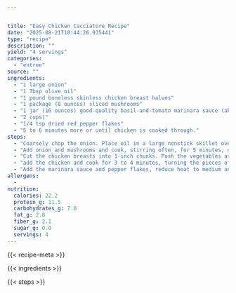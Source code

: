 ```yaml
---


title: "Easy Chicken Cacciatore Recipe"
date: "2025-08-21T10:44:26.935441"
type: "recipe"
description: ""
yield: "4 servings"
categories:
  - "entree"
source: ""
ingredients:
  - "1 large onion"
  - "1 Tbsp olive oil"
  - "1 pound boneless skinless chicken breast halves"
  - "1 package (8 ounces) sliced mushrooms"
  - "1 jar (16 ounces) good-quality basil-and-tomato marinara sauce (about"
  - "2 cups)"
  - "1/4 tsp dried red pepper flakes"
  - "5 to 6 minutes more or until chicken is cooked through."
steps:
  - "Coarsely chop the onion. Place oil in a large nonstick skillet over high heat."
  - "Add onion and mushrooms and cook, stirring often, for 5 minutes, or until the onion is tender."
  - "Cut the chicken breasts into 1-inch chunks. Push the vegetables aside,"
  - "add the chicken and cook for 3 to 4 minutes, turning the pieces often, until the chicken is lightly browned."
  - "Add the marinara sauce and pepper flakes, reduce heat to medium and simmer"
allergens:
  - 
nutrition:
  calories: 22.2
  protein_g: 11.5
  carbohydrates_g: 7.8
  fat_g: 2.8
  fiber_g: 2.1
  sugar_g: 0.0
  servings: 4
---
```


{{< recipe-meta >}}

{{< ingredients >}}

{{< steps >}}

